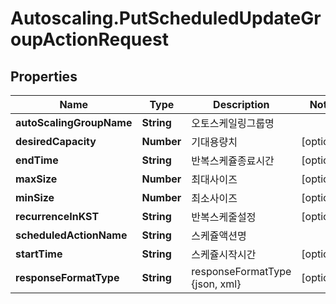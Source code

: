 # Autoscaling.PutScheduledUpdateGroupActionRequest

## Properties
Name | Type | Description | Notes
------------ | ------------- | ------------- | -------------
**autoScalingGroupName** | **String** | 오토스케일링그룹명 | 
**desiredCapacity** | **Number** | 기대용량치 | [optional] 
**endTime** | **String** | 반복스케쥴종료시간 | [optional] 
**maxSize** | **Number** | 최대사이즈 | [optional] 
**minSize** | **Number** | 최소사이즈 | [optional] 
**recurrenceInKST** | **String** | 반복스케줄설정 | [optional] 
**scheduledActionName** | **String** | 스케쥴액션명 | 
**startTime** | **String** | 스케쥴시작시간 | [optional] 
**responseFormatType** | **String** | responseFormatType {json, xml} | [optional] 


